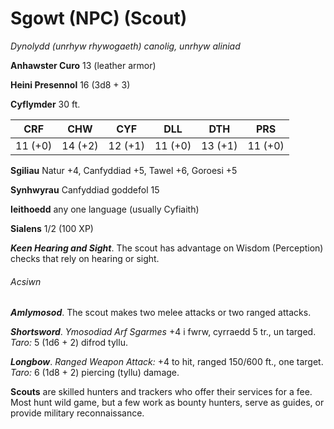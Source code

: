 # Sgowt (NPC) (Scout)

*Dynolydd (unrhyw rhywogaeth) canolig, unrhyw aliniad*

**Anhawster Curo** 13 (leather armor)

**Heini Presennol** 16 (3d8 + 3)

**Cyflymder** 30 ft.

| CRF     | CHW     | CYF     | DLL     | DTH     | PRS     |
|---------|---------|---------|---------|---------|---------|
| 11 (+0) | 14 (+2) | 12 (+1) | 11 (+0) | 13 (+1) | 11 (+0) |

**Sgiliau** Natur +4, Canfyddiad +5, Tawel +6, Goroesi +5

**Synhwyrau** Canfyddiad goddefol 15

**Ieithoedd** any one language (usually Cyfiaith)

**Sialens** 1/2 (100 XP)

***Keen Hearing and Sight***. The scout has advantage on Wisdom (Perception) checks that rely on hearing or sight.

###### Acsiwn

***Amlymosod***. The scout makes two melee attacks or two ranged attacks.

***Shortsword***. *Ymosodiad Arf Sgarmes* +4 i fwrw, cyrraedd 5 tr., un targed. *Taro:* 5 (1d6 + 2) difrod tyllu.

***Longbow***. *Ranged Weapon Attack:* +4 to hit, ranged 150/600 ft., one target. *Taro:* 6 (1d8 + 2) piercing (tyllu) damage.

**Scouts** are skilled hunters and trackers who offer their services for a fee. Most hunt wild game, but a few work as bounty hunters, serve as guides, or provide military reconnaissance.